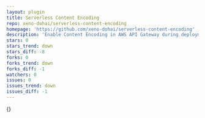 ```yaml
---
layout: plugin
title: Serverless Content Encoding
repo: xeno-dohai/serverless-content-encoding
homepage: 'https://github.com/xeno-dohai/serverless-content-encoding'
description: 'Enable Content Encoding in AWS API Gateway during deployment'
stars: 0
stars_trend: down
stars_diff: -8
forks: 0
forks_trend: down
forks_diff: -1
watchers: 0
issues: 0
issues_trend: down
issues_diff: -1
---
```



{}
